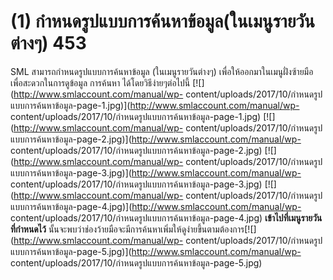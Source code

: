 # (1)    กำหนดรูปแบบการค้นหาข้อมูล(ในเมนูรายวันต่างๆ) 453

SML สามารถกำหนดรูปแบบการค้นหาข้อมูล (ในเมนูรายวันต่างๆ)
เพื่อให้ออกมาในเมนูฝั่งซ้ายมือเพื่อสะดวกในการดูข้อมูล การค้นหา
ได้โดยวิธีง่ายๆต่อไปนี้ [![](http://www.smlaccount.com/manual/wp-
content/uploads/2017/10/กำหนดรูปแบบการค้นหาข้อมูล-page-1.jpg)](http://www.smlaccount.com/manual/wp-
content/uploads/2017/10/กำหนดรูปแบบการค้นหาข้อมูล-page-1.jpg)
[![](http://www.smlaccount.com/manual/wp-
content/uploads/2017/10/กำหนดรูปแบบการค้นหาข้อมูล-page-2.jpg)](http://www.smlaccount.com/manual/wp-
content/uploads/2017/10/กำหนดรูปแบบการค้นหาข้อมูล-page-2.jpg)
[![](http://www.smlaccount.com/manual/wp-
content/uploads/2017/10/กำหนดรูปแบบการค้นหาข้อมูล-page-3.jpg)](http://www.smlaccount.com/manual/wp-
content/uploads/2017/10/กำหนดรูปแบบการค้นหาข้อมูล-page-3.jpg)
[![](http://www.smlaccount.com/manual/wp-
content/uploads/2017/10/กำหนดรูปแบบการค้นหาข้อมูล-page-4.jpg)](http://www.smlaccount.com/manual/wp-
content/uploads/2017/10/กำหนดรูปแบบการค้นหาข้อมูล-page-4.jpg)
**เข้าไปที่เมนูรายวันที่กำหนดไว้**
นั้นจะพบว่าช่องว้ายมือจะมีการค้นหาเพิ่มให้ดูง่ายขึ้นตามต้องการ[![](http://www.smlaccount.com/manual/wp-
content/uploads/2017/10/กำหนดรูปแบบการค้นหาข้อมูล-page-5.jpg)](http://www.smlaccount.com/manual/wp-
content/uploads/2017/10/กำหนดรูปแบบการค้นหาข้อมูล-page-5.jpg)

